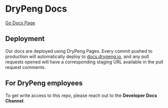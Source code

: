 # DryPeng Docs
[Go Docs Page](https://docs.drypeng.io/)

## Deployment

Our docs are deployed using DryPeng Pages. Every commit pushed to production will automatically deploy to [docs.drypeng.io](https://docs.drypeng.io), and any pull requests opened will have a corresponding staging URL available in the pull request comments.

## For DryPeng employees

To get write access to this repo, please reach out to the **Developer Docs Channel**.
